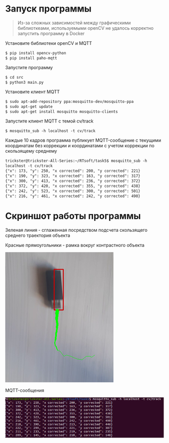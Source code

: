 # Запуск программы

> Из-за сложных зависимостей между графическими библиоткеами, используемыми openCV не удалось корректно запустить программу в Docker

Установите библиотеки openCV и MQTT

```
$ pip install opencv-python
$ pip install paho-mqtt
```

Запустите программу

```
$ cd src
$ python3 main.py
```

Установите клиент MQTT

```
$ sudo apt-add-repository ppa:mosquitto-dev/mosquitto-ppa
$ sudo apt-get update
$ sudo apt-get install mosquitto mosquitto-clients
```

Запустите клиент MQTT с темой cv/track

```
$ mosquitto_sub -h localhost -t cv/track
```

Каждые 10 кадров программа публикует MQTT-сообщение с текущими координатам без коррекции и координатами с учетом коррекции по скользящему среднему

```
trickster@trickster-All-Series:~/RTsoft/task5$ mosquitto_sub -h localhost -t cv/track
{"x": 173, "y": 250, "x corrected": 200, "y corrected": 221}
{"x": 190, "y": 323, "x corrected": 163, "y corrected": 317}
{"x": 300, "y": 413, "x corrected": 236, "y corrected": 372}
{"x": 372, "y": 420, "x corrected": 355, "y corrected": 438}
{"x": 242, "y": 523, "x corrected": 300, "y corrected": 501}
{"x": 216, "y": 461, "x corrected": 242, "y corrected": 490}
```

# Скриншот работы программы

Зеленая линия - сглаженная посредством подсчета скользящего среднего траектория объекта

Красные прямоугольники - рамка вокруг контрастного объекта

![](screen1.png)

MQTT-сообщения

![](screen2.png)